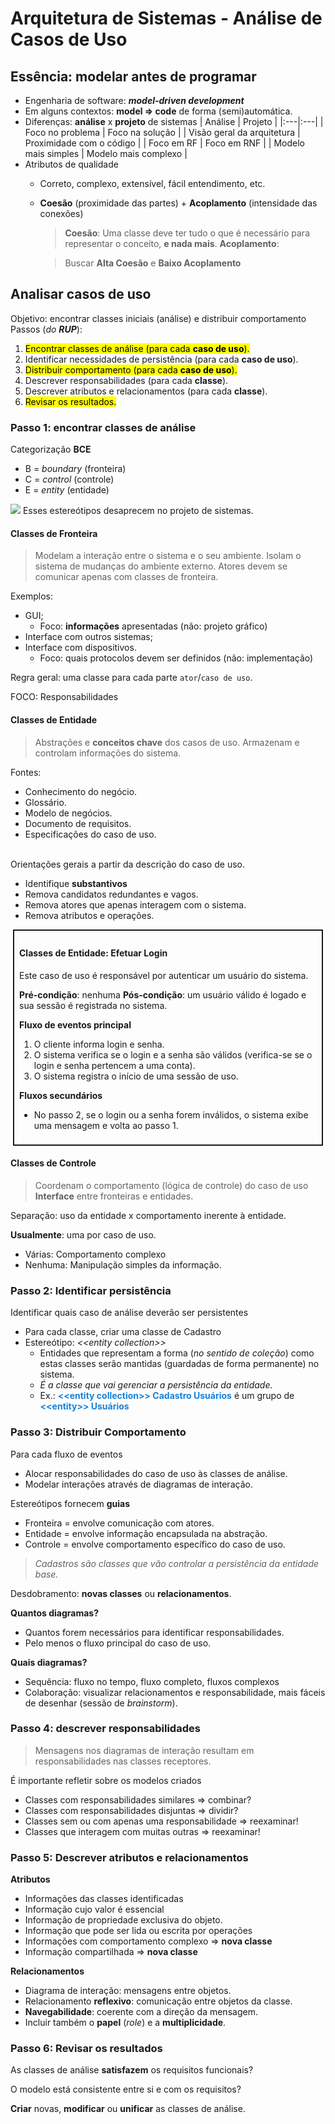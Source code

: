 # Arquitetura de Sistemas - Análise de Casos de Uso
## Essência: modelar antes de programar
- Engenharia de software: ***model-driven development***
- Em alguns contextos: **model => code** de forma (semi)automática.
- Diferenças: **análise** x **projeto** de sistemas
    | Análise | Projeto |
    |:---|:---|
    | Foco no problema | Foco na solução |
    | Visão geral da arquitetura | Proximidade com o código |
    | Foco em RF | Foco em RNF |
    | Modelo mais simples | Modelo mais complexo |
- Atributos de qualidade
    - Correto, complexo, extensível, fácil entendimento, etc.
    - **Coesão** (proximidade das partes) + **Acoplamento** (intensidade das conexões)
        > **Coesão**: Uma classe deve ter tudo o que é necessário para representar o conceito, **e nada mais**.
        > **Acoplamento**:

        > Buscar **Alta Coesão** e **Baixo Acoplamento**

## Analisar casos de uso
Objetivo: encontrar classes iniciais (análise) e distribuir comportamento
Passos (_do **RUP**_):
1. <mark>Encontrar classes de análise (para cada **caso de uso**).</mark>
2. Identificar necessidades de persistência (para cada **caso de uso**).
3. <mark>Distribuir comportamento (para cada **caso de uso**).</mark>
4. Descrever responsabilidades (para cada **classe**).
5. Descrever atributos e relacionamentos (para cada **classe**).
6. <mark>Revisar os resultados.</mark>

### Passo 1: encontrar classes de análise
Categorização **BCE**
- B = _boundary_ (fronteira)
- C = _control_ (controle)
- E = _entity_ (entidade)

![](https://www.visual-paradigm.com/servlet/editor-content/guide/uml-unified-modeling-language/robustness-analysis-tutorial/sites/7/2019/08/robustness-analysis-diagram-symbols.png)
Esses estereótipos desaprecem no projeto de sistemas.

<h4>Classes de Fronteira</h4>

> Modelam a interação entre o sistema e o seu ambiente. Isolam o sistema de mudanças do ambiente externo. Atores devem se comunicar apenas com classes de fronteira.

Exemplos:
- GUI;
    - Foco: **informações** apresentadas (não: projeto gráfico)
- Interface com outros sistemas;
- Interface com dispositivos.
    - Foco: quais protocolos devem ser definidos (não: implementação)

Regra geral: uma classe para cada parte `ator`/`caso de uso`.

FOCO: Responsabilidades

<h4>Classes de Entidade</h4>

> Abstrações e **conceitos chave** dos casos de uso. Armazenam e controlam informações do sistema.

Fontes:
- Conhecimento do negócio.
- Glossário.
- Modelo de negócios.
- Documento de requisitos.
- Especificações do caso de uso.
<br><br>

Orientações gerais a partir da descrição do caso de uso.
- Identifique **substantivos**
- Remova candidatos redundantes e vagos.
- Remova atores que apenas interagem com o sistema.
- Remova atributos e operações.

<div style="border: 2px solid; padding: 8px; margin: 4px;">
<h4>Classes de Entidade: Efetuar Login</h4>

Este caso de uso é responsável por autenticar um usuário do sistema.

**Pré-condição**: nenhuma
**Pós-condição**: um usuário válido é logado e sua sessão é registrada no sistema.

**Fluxo de eventos principal**
1. O cliente informa login e senha.
2. O sistema verifica se o login e a senha são válidos (verifica-se se o login e senha pertencem a uma conta).
3. O sistema registra o início de uma sessão de uso.

**Fluxos secundários**
- No passo 2, se o login ou a senha forem inválidos, o sistema exibe uma mensagem e volta ao passo 1.
</div>

<h4>Classes de Controle</h4>

> Coordenam o comportamento (lógica de controle) do caso de uso **Interface** entre fronteiras e entidades.

Separação: uso da entidade x comportamento inerente à entidade.

**Usualmente**: uma por caso de uso.
- Várias: Comportamento complexo
- Nenhuma: Manipulação simples da informação.

### Passo 2: Identificar persistência
Identificar quais caso de análise deverão ser persistentes
- Para cada classe, criar uma classe de Cadastro
- Estereótipo: _<\<entity collection>>_
    - Entidades que representam a forma (_no sentido de coleção_) como estas classes serão mantidas (guardadas de forma permanente) no sistema.
    - _É a classe que vai gerenciar a persistência da entidade._
    - Ex.: <font color='#1583dc'>**<\<entity collection>> Cadastro Usuários**</font> é um grupo de <font color='#1583dc'>**<\<entity>> Usuários**</font>

### Passo 3: Distribuir Comportamento
Para cada fluxo de eventos
- Alocar responsabilidades do caso de uso às classes de análise.
- Modelar interações através de diagramas de interação.

Estereótipos fornecem **guias**
- Fronteira = envolve comunicação com atores.
- Entidade = envolve informação encapsulada na abstração.
- Controle = envolve comportamento específico do caso de uso.

> _Cadastros são classes que vão controlar a persistência da entidade base._

Desdobramento: **novas classes** ou **relacionamentos**.

**Quantos diagramas?**
- Quantos forem necessários para identificar responsabilidades.
- Pelo menos o fluxo principal do caso de uso.

**Quais diagramas?**
- Sequência: fluxo no tempo, fluxo completo, fluxos complexos
- Colaboração: visualizar relacionamentos e responsabilidade, mais fáceis de desenhar (sessão de _brainstorm_).

### Passo 4: descrever responsabilidades
> Mensagens nos diagramas de interação resultam em responsabilidades nas classes receptores.

É importante refletir sobre os modelos criados
- Classes com responsabilidades similares => combinar?
- Classes com responsabilidades disjuntas => dividir?
- Classes sem ou com apenas uma responsabilidade => reexaminar!
- Classes que interagem com muitas outras => reexaminar!

### Passo 5: Descrever atributos e relacionamentos
**Atributos**
- Informações das classes identificadas
- Informação cujo valor é essencial
- Informação de propriedade exclusiva do objeto.
- Informação que pode ser lida ou escrita por operações
- Informações com comportamento complexo => **nova classe**
- Informação compartilhada => **nova classe**

**Relacionamentos**
- Diagrama de interação: mensagens entre objetos.
- Relacionamento **reflexivo**: comunicação entre objetos da classe.
- **Navegabilidade**: coerente com a direção da mensagem.
- Incluir também o **papel** (_role_) e a **multiplicidade**.

### Passo 6: Revisar os resultados
As classes de análise **satisfazem** os requisitos funcionais?

O modelo está consistente entre si e com os requisitos?

**Criar** novas, **modificar** ou **unificar** as classes de análise.
